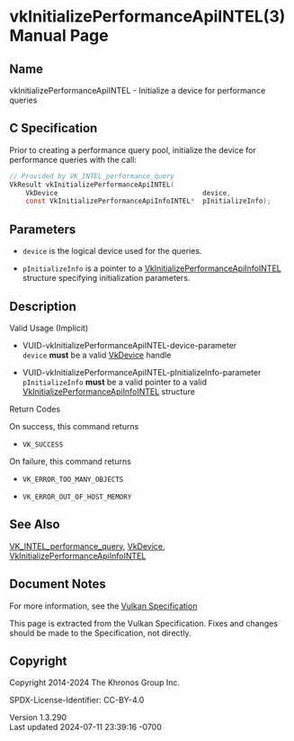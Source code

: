 # vkInitializePerformanceApiINTEL(3) Manual Page

## Name

vkInitializePerformanceApiINTEL - Initialize a device for performance
queries



## <a href="#_c_specification" class="anchor"></a>C Specification

Prior to creating a performance query pool, initialize the device for
performance queries with the call:

``` c
// Provided by VK_INTEL_performance_query
VkResult vkInitializePerformanceApiINTEL(
    VkDevice                                    device,
    const VkInitializePerformanceApiInfoINTEL*  pInitializeInfo);
```

## <a href="#_parameters" class="anchor"></a>Parameters

- `device` is the logical device used for the queries.

- `pInitializeInfo` is a pointer to a
  [VkInitializePerformanceApiInfoINTEL](https://registry.khronos.org/vulkan/specs/1.3-extensions/man/html/VkInitializePerformanceApiInfoINTEL.html)
  structure specifying initialization parameters.

## <a href="#_description" class="anchor"></a>Description

Valid Usage (Implicit)

- <a href="#VUID-vkInitializePerformanceApiINTEL-device-parameter"
  id="VUID-vkInitializePerformanceApiINTEL-device-parameter"></a>
  VUID-vkInitializePerformanceApiINTEL-device-parameter  
  `device` **must** be a valid [VkDevice](https://registry.khronos.org/vulkan/specs/1.3-extensions/man/html/VkDevice.html) handle

- <a
  href="#VUID-vkInitializePerformanceApiINTEL-pInitializeInfo-parameter"
  id="VUID-vkInitializePerformanceApiINTEL-pInitializeInfo-parameter"></a>
  VUID-vkInitializePerformanceApiINTEL-pInitializeInfo-parameter  
  `pInitializeInfo` **must** be a valid pointer to a valid
  [VkInitializePerformanceApiInfoINTEL](https://registry.khronos.org/vulkan/specs/1.3-extensions/man/html/VkInitializePerformanceApiInfoINTEL.html)
  structure

Return Codes

On success, this command returns  
- `VK_SUCCESS`

On failure, this command returns  
- `VK_ERROR_TOO_MANY_OBJECTS`

- `VK_ERROR_OUT_OF_HOST_MEMORY`

## <a href="#_see_also" class="anchor"></a>See Also

[VK_INTEL_performance_query](https://registry.khronos.org/vulkan/specs/1.3-extensions/man/html/VK_INTEL_performance_query.html),
[VkDevice](https://registry.khronos.org/vulkan/specs/1.3-extensions/man/html/VkDevice.html),
[VkInitializePerformanceApiInfoINTEL](https://registry.khronos.org/vulkan/specs/1.3-extensions/man/html/VkInitializePerformanceApiInfoINTEL.html)

## <a href="#_document_notes" class="anchor"></a>Document Notes

For more information, see the <a
href="https://registry.khronos.org/vulkan/specs/1.3-extensions/html/vkspec.html#vkInitializePerformanceApiINTEL"
target="_blank" rel="noopener">Vulkan Specification</a>

This page is extracted from the Vulkan Specification. Fixes and changes
should be made to the Specification, not directly.

## <a href="#_copyright" class="anchor"></a>Copyright

Copyright 2014-2024 The Khronos Group Inc.

SPDX-License-Identifier: CC-BY-4.0

Version 1.3.290  
Last updated 2024-07-11 23:39:16 -0700
